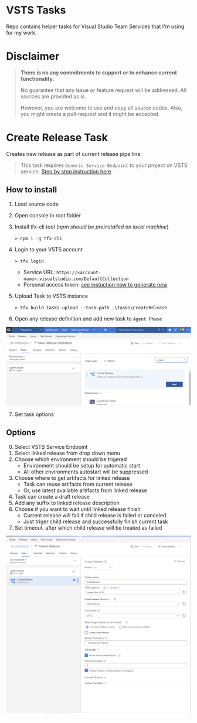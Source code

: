 # VSTS Tasks

Repo contains helper tasks for Visual Studio Team Services that I'm using for my work.

# Disclaimer
>**There is no any commitments to support or to enhance current functionality.**
>
>No guarantee that any issue or feature request will be addressed.
>All sources are provided as is.
>
>However, you are welcome to use and copy all source codes.
>Also, you might create a pull-request and it might be accepted.



# Create Release Task

Creates new release as part of current release pipe line.

>This task requires `Generic Service Endpoint` to your project on VSTS service.
>[Step by step instruction here](docs/new-connected-service.md)


## How to install
1. Load source code
2. Open console in root folder
3. Install tfx-cli tool (*npm should be preinstalled on local machine*)

    `> npm i -g tfx-cli`
4. Login to your VSTS account

    `> tfx login`
    * Service URL: `https://<account-name>.visualstudio.com/DefaultCollection`
    * Personal access token: [see instuction how to generate new](/docs/new-connected-service.md)

5. Upload Task to VSTS instance

    `> tfx build tasks upload --task-path .\Tasks\CreateRelease`

6. Open any release definition and add new task to `Agent Phase`

![add Create Release Task](imgs\create-release-task-step-1.png)

7. Set task options

## Options

0. Select VSTS Service Endpoint
1. Select linked release from drop down menu
2. Choose which environment should be trigered
    * Environment should be setup for automatic start
    * All other environments autostart will be suppressed 
3. Choose where to get artifacts for linked release
    * Task can reuse artifacts from current release
    * Or, use latest available artifacts from linked release
4. Task can create a draft release
5. Add any suffix to linked release description
6. Choose if you want to wait until linked release finish
    * Current release will fail if child release is failed or canceled
    * Just triger child release and successfully finish current task
7. Set timeout, after which child release will be treated as failed

![create release ui](imgs/create-release-task.png)